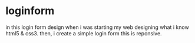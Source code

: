 # loginform
in this login form design when i was starting my web designing what i know html5 &amp; css3. then, i create a simple login form this is reponsive.
